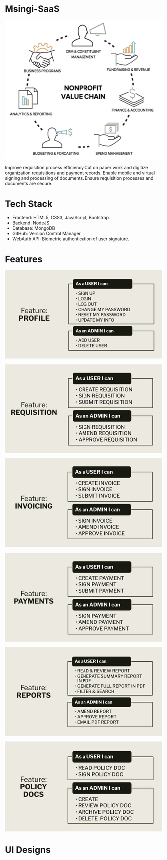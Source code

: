 # Msingi-SaaS

![Value Chain](./images/nonprofit-value-chain.png)

Improve requisition process efficiency
Cut on paper work and digitize organization requisitions and payment records.
Enable mobile and virtual signing and processing of documents.
Ensure requisition processes and documents are secure.

#  Tech Stack
 - Frontend: HTML5, CSS3, JavaScript, Bootstrap.
 - Backend: NodeJS
 - Database:  MongoDB
 - GitHub: Version Control Manager
 - WebAuth API: Biometric authentication of user signature.

 # Features
![Profile](./images/profile.png)

![Requisition](./images/requisition.png)

![Invoicing](./images/invoicing.png)

![Payments](./images/payments.png)

![Reports](./images/reports.png)

![Policy Documents](./images/policy-docs.png)



# UI Designs